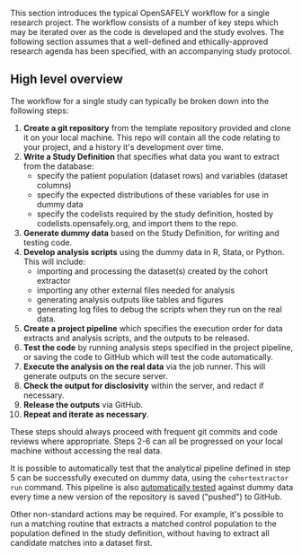 This section introduces the typical OpenSAFELY workflow for a single research project. 
The workflow consists of a number of key steps which may be iterated over as the code is developed and the study evolves. 
The following section assumes that a well-defined and ethically-approved research agenda has been specified, with an accompanying study protocol. 

## High level overview

The workflow for a single study can typically be broken down into the following steps:

1.  **Create a git repository** from the template repository provided and clone it on your local machine. 
This repo will contain all the code relating to your project, and a history it's development over time.
2.  **Write a Study Definition** that specifies what data you want to extract from the database:
    -   specify the patient population (dataset rows) and variables (dataset columns)
    -   specify the expected distributions of these variables for use in dummy data
    -   specify the codelists required by the study definition, hosted by codelists.opensafely.org, and import them to the repo.
3.  **Generate dummy data** based on the Study Definition, for writing and testing code. 
4.  **Develop analysis scripts** using the dummy data in R, Stata, or Python. This will include:
    -   importing and processing the dataset(s) created by the cohort extractor
    -   importing any other external files needed for analysis
    -   generating analysis outputs like tables and figures
    -   generating log files to debug the scripts when they run on the real data.
5.  **Create a project pipeline** which specifies the execution order for data extracts and analysis scripts, and the outputs to be released.
6.  **Test the code** by running analysis steps specified in the project pipeline, or saving the code to GitHub which will test the code automatically.
7.  **Execute the analysis on the real data** via the job runner. This will generate outputs on the secure server.
8.  **Check the output for disclosivity** within the server, and redact if necessary.
9.  **Release the outputs** via GitHub.
10. **Repeat and iterate as necessary**.

These steps should always proceed with frequent git commits and code reviews where appropriate. Steps 2-6 can all be progressed on your local machine without accessing the real data. 

It is possible to automatically test that the analytical pipeline defined in step 5 can be successfully executed on dummy data, using the `cohortextractor run` command. 
This pipeline is also [automatically tested]() against dummy data every time a new version of the repository is saved ("pushed") to GitHub.

Other non-standard actions may be required. 
For example, it's possible to run a matching routine that extracts a matched control population to the population defined in the study definition, without having to extract all candidate matches into a dataset first.

